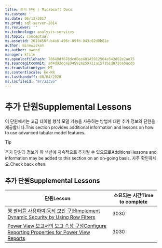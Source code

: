 ```yaml
---
title: 추가 단원 | Microsoft Docs
ms.custom: ''
ms.date: 06/13/2017
ms.prod: sql-server-2014
ms.reviewer: ''
ms.technology: analysis-services
ms.topic: conceptual
ms.assetid: 2018456f-b4a6-496c-89fb-043c62d8b82e
author: minewiskan
ms.author: owend
manager: kfile
ms.openlocfilehash: 70640df678dcd6ee48145912504e542d62e2ae75
ms.sourcegitcommit: ad4d92dce894592a259721a1571b1d8736abacdb
ms.translationtype: MT
ms.contentlocale: ko-KR
ms.lasthandoff: 08/04/2020
ms.locfileid: "87733356"
---
```

# <a name="supplemental-lessons"></a><span data-ttu-id="147f3-102">추가 단원</span><span class="sxs-lookup"><span data-stu-id="147f3-102">Supplemental Lessons</span></span>
  <span data-ttu-id="147f3-103">이 단원에서는 고급 테이블 형식 모델 기능을 사용하는 방법에 대한 추가 정보와 단원을 제공합니다.</span><span class="sxs-lookup"><span data-stu-id="147f3-103">This section provides additional information and lessons on how to use advanced tabular model features.</span></span>  
  
> [!TIP]  
>  <span data-ttu-id="147f3-104">추가 단원과 정보가 이 섹션에 지속적으로 추가될 수 있으므로</span><span class="sxs-lookup"><span data-stu-id="147f3-104">Additional lessons and information may be added to this section on an on-going basis.</span></span> <span data-ttu-id="147f3-105">자주 확인하세요.</span><span class="sxs-lookup"><span data-stu-id="147f3-105">Check back often.</span></span>  
  
## <a name="supplemental-lessons"></a><span data-ttu-id="147f3-106">추가 단원</span><span class="sxs-lookup"><span data-stu-id="147f3-106">Supplemental Lessons</span></span>  
  
|<span data-ttu-id="147f3-107">단원</span><span class="sxs-lookup"><span data-stu-id="147f3-107">Lesson</span></span>|<span data-ttu-id="147f3-108">소요되는 시간</span><span class="sxs-lookup"><span data-stu-id="147f3-108">Time to complete</span></span>|  
|------------|----------------------|  
|[<span data-ttu-id="147f3-109">행 필터를 사용하여 동적 보안 구현</span><span class="sxs-lookup"><span data-stu-id="147f3-109">Implement Dynamic Security by Using Row Filters</span></span>](../../2014/tutorials/implement-dynamic-security-by-using-row-filters.md)|<span data-ttu-id="147f3-110">30</span><span class="sxs-lookup"><span data-stu-id="147f3-110">30</span></span>|  
|[<span data-ttu-id="147f3-111">Power View 보고서의 보고 속성 구성</span><span class="sxs-lookup"><span data-stu-id="147f3-111">Configure Reporting Properties for Power View Reports</span></span>](../analysis-services/supplemental-lesson-configure-reporting-properties-for-power-view-reports.md)|<span data-ttu-id="147f3-112">30</span><span class="sxs-lookup"><span data-stu-id="147f3-112">30</span></span>|  
  
  
